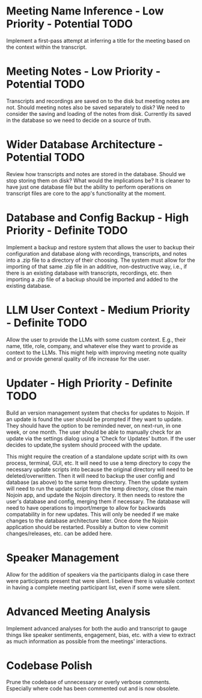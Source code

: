 
# Meeting Name Inference - Low Priority - Potential TODO
Implement a first-pass attempt at inferring a title for the meeting based on the context within the transcript.

# Meeting Notes - Low Priority - Potential TODO
Transcripts and recordings are saved on to the disk but meeting notes are not. Should meeting notes also be saved separately to disk? We need to consider the saving and loading of the notes from disk. Currently its saved in the database so we need to decide on a source of truth.

# Wider Database Architecture - Potential TODO
Review how transcripts and notes are stored in the database. Should we stop storing them on disk? What would the implications be? It is cleaner to have just one database file but the ability to perform operations on transcript files are core to the app's functionality at the moment.

# Database and Config Backup - High Priority - Definite TODO
Implement a backup and restore system that allows the user to backup their configuration and database along with recordings, transcripts, and notes into a .zip file to a directory of their choosing. The system must allow for the importing of that same .zip file in an additive, non-destructive way, i.e., if there is an existing database with transcripts, recordings, etc. then importing a .zip file of a backup should be imported and added to the existing database.

# LLM User Context - Medium Priority - Definite TODO
Allow the user to provide the LLMs with some custom context. E.g., their name, title, role, company, and whatever else they want to provide as context to the LLMs. This might help with improving meeting note quality and or provide general quality of life increase for the user.

# Updater - High Priority - Definite TODO
Build an version management system that checks for updates to Nojoin. If an update is found the user should be prompted if they want to update. They should have the option to be reminded never, on next-run, in one week, or one month. The user should be able to manually check for an update via the settings dialog using a 'Check for Updates' button. If the user decides to update,the system should proceed with the update.

This might require the creation of a standalone update script with its own process, terminal, GUI, etc. It will need to use a temp directory to copy the necessary update scripts into because the original directory will need to be deleted/overwritten. Then it will need to backup the user config and database (as above) to the same temp directory. Then the update system will need to run the update script from the temp directory, close the main Nojoin app, and update the Nojoin directory. It then needs to restore the user's database and config, merging them if necessary. The database will need to have operations to import/merge to allow for backwards compatability in for new updates. This will only be needed if we make changes to the database architecture later. Once done the Nojoin application should be restarted. Possibly a button to view commit changes/releases, etc. can be added here.

# Speaker Management
Allow for the addition of speakers via the participants dialog in case there were participants present that were silent. I believe there is valuable context in having a complete meeting participant list, even if some were silent.

# Advanced Meeting Analysis
Implement advanced analyses for both the audio and transcript to gauge things like speaker sentiments, engagement, bias, etc. with a view to extract as much information as possible from the meetings' interactions.

# Codebase Polish
Prune the codebase of unnecessary or overly verbose comments. Especially where code has been commented out and is now obsolete.